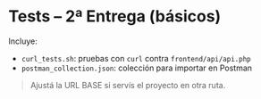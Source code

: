 # Tests – 2ª Entrega (básicos)

Incluye:
- `curl_tests.sh`: pruebas con `curl` contra `frontend/api/api.php`
- `postman_collection.json`: colección para importar en Postman

> Ajustá la URL BASE si servís el proyecto en otra ruta.
